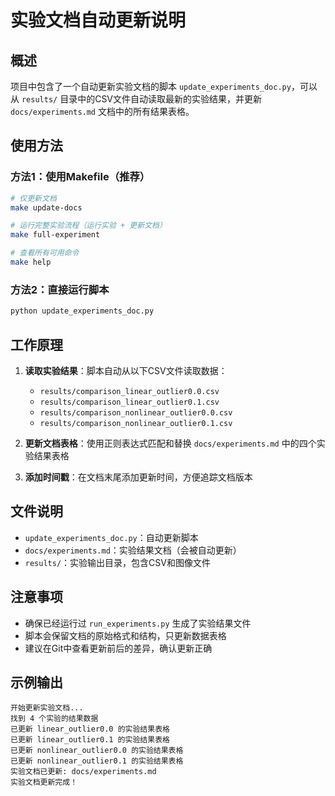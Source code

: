 # 实验文档自动更新说明

## 概述

项目中包含了一个自动更新实验文档的脚本 `update_experiments_doc.py`，可以从 `results/` 目录中的CSV文件自动读取最新的实验结果，并更新 `docs/experiments.md` 文档中的所有结果表格。

## 使用方法

### 方法1：使用Makefile（推荐）

```bash
# 仅更新文档
make update-docs

# 运行完整实验流程（运行实验 + 更新文档）
make full-experiment

# 查看所有可用命令
make help
```

### 方法2：直接运行脚本

```bash
python update_experiments_doc.py
```

## 工作原理

1. **读取实验结果**：脚本自动从以下CSV文件读取数据：
   - `results/comparison_linear_outlier0.0.csv`
   - `results/comparison_linear_outlier0.1.csv`
   - `results/comparison_nonlinear_outlier0.0.csv`
   - `results/comparison_nonlinear_outlier0.1.csv`

2. **更新文档表格**：使用正则表达式匹配和替换 `docs/experiments.md` 中的四个实验结果表格

3. **添加时间戳**：在文档末尾添加更新时间，方便追踪文档版本

## 文件说明

- `update_experiments_doc.py`：自动更新脚本
- `docs/experiments.md`：实验结果文档（会被自动更新）
- `results/`：实验输出目录，包含CSV和图像文件

## 注意事项

- 确保已经运行过 `run_experiments.py` 生成了实验结果文件
- 脚本会保留文档的原始格式和结构，只更新数据表格
- 建议在Git中查看更新前后的差异，确认更新正确

## 示例输出

```
开始更新实验文档...
找到 4 个实验的结果数据
已更新 linear_outlier0.0 的实验结果表格
已更新 linear_outlier0.1 的实验结果表格
已更新 nonlinear_outlier0.0 的实验结果表格
已更新 nonlinear_outlier0.1 的实验结果表格
实验文档已更新: docs/experiments.md
实验文档更新完成！ 